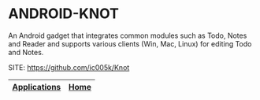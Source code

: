 # ANDROID-KNOT

 An Android gadget that integrates common modules such as Todo, 
 Notes and Reader and supports various clients (Win, Mac, Linux) 
 for editing Todo and Notes.

 SITE: https://github.com/ic005k/Knot

 | [Applications](https://portable-linux-apps.github.io/apps.html) | [Home](https://portable-linux-apps.github.io)
 | --- | --- |
